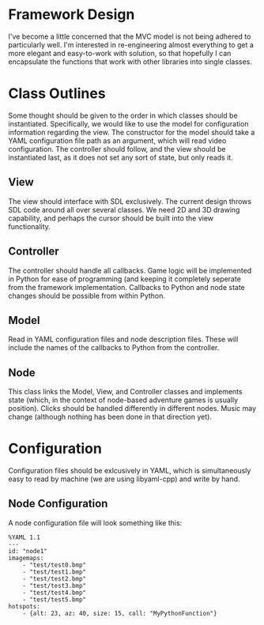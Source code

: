 # Framework Design #

I've become a little concerned that the MVC model is not being adhered to particularly well.  I'm interested in re-engineering almost everything to get a more elegant and easy-to-work with solution, so that hopefully I can encapsulate the functions that work with other libraries into single classes.

# Class Outlines #
Some thought should be given to the order in which classes should be instantiated.  Specifically, we would like to use the model for configuration information regarding the view.  The constructor for the model should take a YAML configuration file path as an argument, which will read video configuration.  The controller should follow, and the view should be instantiated last, as it does not set any sort of state, but only reads it.

## View ##
The view should interface with SDL exclusively.  The current design throws SDL code around all over several classes.  We need 2D and 3D drawing capability, and perhaps the cursor should be built into the view functionality.

## Controller ##
The controller should handle all callbacks.  Game logic will be implemented in Python for ease of programming (and keeping it completely seperate from the framework implementation.  Callbacks to Python and node state changes should be possible from within Python.

## Model ##
Read in YAML configuration files and node description files.  These will include the names of the callbacks to Python from the controller.

## Node ##
This class links the Model, View, and Controller classes and implements state (which, in the context of node-based adventure games is usually position).  Clicks should be handled differently in different nodes.  Music may change (although nothing has been done in that direction yet).

# Configuration #
Configuration files should be exlcusively in YAML, which is simultaneously easy to read by machine (we are using libyaml-cpp) and write by hand.

## Node Configuration ##
A node configuration file will look something like this:
```
%YAML 1.1
---
id: "node1"
imagemaps: 
	- "test/test0.bmp"
	- "test/test1.bmp"
	- "test/test2.bmp"
	- "test/test3.bmp"
	- "test/test4.bmp"
	- "test/test5.bmp"
hotspots:
	- {alt: 23, az: 40, size: 15, call: "MyPythonFunction"} 
```